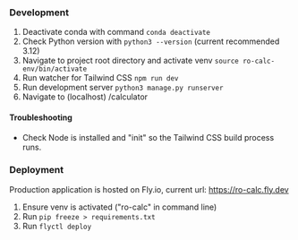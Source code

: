 ### Development

1. Deactivate conda with command ```conda deactivate```
2. Check Python version with ```python3 --version``` (current recommended 3.12)
3. Navigate to project root directory and activate venv ```source ro-calc-env/bin/activate```
4. Run watcher for Tailwind CSS ```npm run dev```
5. Run development server ```python3 manage.py runserver```
6. Navigate to (localhost) /calculator

#### Troubleshooting

- Check Node is installed and "init" so the Tailwind CSS build process runs. 

### Deployment

Production application is hosted on Fly.io, current url: 
https://ro-calc.fly.dev

1. Ensure venv is activated ("ro-calc" in command line)
2. Run ```pip freeze > requirements.txt```
3. Run ```flyctl deploy```